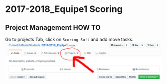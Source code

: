 # 2017-2018_Equipe1 Scoring

## Project Management HOW TO
Go to projects Tab, click on `Scoring Soft` and add move tasks.
![](./images/screenshot.jpg)
